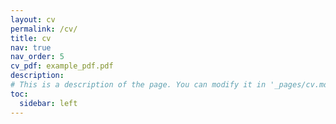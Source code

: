 ```yaml
---
layout: cv
permalink: /cv/
title: cv
nav: true
nav_order: 5
cv_pdf: example_pdf.pdf
description: 
# This is a description of the page. You can modify it in '_pages/cv.md'. You can also change or remove the top pdf download button.
toc:
  sidebar: left
---
```

